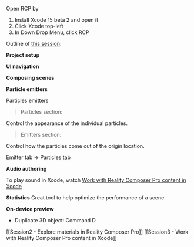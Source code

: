 
Open RCP by 

1. Install Xcode 15 beta 2 and open it 
2. Click Xcode top-left
3. In Down Drop Menu, click RCP

Outline of [this session](https://developer.apple.com/videos/play/wwdc2023/10083/):

**Project setup**

**Ul navigation**

**Composing scenes**

**Particle emitters**

Particles emitters

> Particles section:

Control the appearance of the individual particles.

> Emitters section:

Control how the particles come out of the origin location.

Emitter tab -> Particles tab

**Audio authoring**

To play sound in Xcode, watch [Work with Reality Composer Pro content in Xcode](https://developer.apple.com/videos/play/wwdc2023/10273/)


**Statistics**
Great tool to help optimize the performance of a scene.

**On-device preview**

- Duplicate 3D object: Command D


[[Session2 - Explore materials in Reality Composer Pro]]
[[Session3 - Work with Reality Composer Pro content in Xcode]]